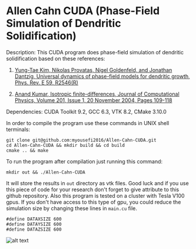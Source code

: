 # Allen Cahn CUDA (Phase-Field Simulation of Dendritic Solidification)

Description: This CUDA program does phase-field simulation of dendritic solidification based on these references:

1. [Yung-Tae Kim, Nikolas Provatas, Nigel Goldenfeld, and Jonathan Dantzig, Universal dynamics of phase-field models for dendritic growth, Phys. Rev. E 59, R2546(R)](https://journals.aps.org/pre/abstract/10.1103/PhysRevE.59.R2546)

2. [Anand Kumar, Isotropic finite-differences, Journal of Computational Physics, Volume 201, Issue 1, 20 November 2004, Pages 109-118](https://www.sciencedirect.com/science/article/pii/S0021999104002037)

Dependencies: CUDA Toolkit 9.2, GCC 6.3, VTK 8.2, CMake 3.10.0

In order to compile the program use these commands in UNIX shell terminals:

```
git clone git@github.com:myousefi2016/Allen-Cahn-CUDA.git
cd Allen-Cahn-CUDA && mkdir build && cd build
cmake .. && make
```

To run the program after compilation just running this command:

```
mkdir out && ./Allen-Cahn-CUDA
```

It will store the results in ```out``` directory as vtk files. Good luck and if you use this piece of code for your research don't forget to give attribute to this github repository. Also this program is tested on a cluster with Tesla V100 gpus. If you don't have access to this type of gpu, you could reduce the simulation size by changing these lines in ```main.cu``` file.

```
#define DATAXSIZE 600
#define DATAYSIZE 600
#define DATAZSIZE 600
```

![alt text](https://raw.githubusercontent.com/myousefi2016/Allen-Cahn-CUDA/master/result/img.png)
